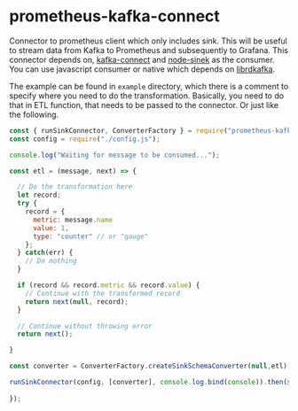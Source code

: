 # prometheus-kafka-connect

Connector to prometheus client which only includes sink. This will be useful to stream data from Kafka to Prometheus and subsequently to Grafana. This connector depends on, [kafka-connect]() and [node-sinek]() as the consumer. You can use javascript consumer or native which depends on [librdkafka]().

The example can be found in `example` directory, which there is a comment to specify where you need to do the transformation. Basically, you need to do that in ETL function, that needs to be passed to the connector. Or just like the following.

```js
const { runSinkConnector, ConverterFactory } = require("prometheus-kafka-connect");
const config = require("./config.js");

console.log("Waiting for message to be consumed...");

const etl = (message, next) => {

  // Do the transformation here
  let record;
  try {
    record = {
      metric: message.name
      value: 1,
      type: "counter" // or "gauge"
    };
  } catch(err) {
    // Do nothing
  }

  if (record && record.metric && record.value) {
    // Continue with the transformed record
    return next(null, record);
  }

  // Continue without throwing error
  return next();

}

const converter = ConverterFactory.createSinkSchemaConverter(null,etl);

runSinkConnector(config, [converter], console.log.bind(console)).then(sink => {
  
});

```
